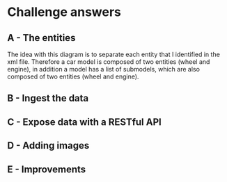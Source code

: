 # Challenge answers

## A - The entities
The idea with this diagram is to separate each entity that I identified in the xml file. Therefore a car model is composed of two entities (wheel and engine), in addition a model has a list of submodels, which are also composed of two entities (wheel and engine).
## B - Ingest the data

## C - Expose data with a RESTful API

## D - Adding images

## E - Improvements